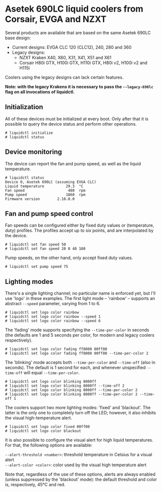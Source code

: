 # Asetek 690LC liquid coolers from Corsair, EVGA and NZXT

Several products are available that are based on the same Asetek 690LC base design:

 - Current designs: EVGA CLC 120 (CLC12), 240, 280 and 360
 - Legacy designs:
    * NZXT Kraken X40, X60, X31, X41, X51 and X61
    * Corsair H80i GTX, H100i GTX, H110i GTX, H80i v2, H100i v2 and H115i

Coolers using the legacy designs can lack certain features.

**Note: with the legacy Krakens it is necessary to pass the `--legacy-690lc` flag on all invocations of liquidctl.**

## Initialization

All of these devices must be initialized at every boot.  Only after that it is possible to query the device status and perform other operations.

```
# liquidctl initialize
# liquidctl status
```

## Device monitoring

The device can report the fan and pump speed, as well as the liquid temperature.

```
# liquidctl status
Device 0, Asetek 690LC (assuming EVGA CLC)
Liquid temperature          29.3  °C
Fan speed                    480  rpm
Pump speed                  1860  rpm
Firmware version        2.10.0.0
```

## Fan and pump speed control

Fan speeds can be configured either by fixed duty values or (temperature, duty) profiles.  The profiles accept up to six points, and are interpolated by the device.

```
# liquidctl set fan speed 50
# liquidctl set fan speed 20 0 40 100
```

Pump speeds, on the other hand, only accept fixed duty values.

```
# liquidctl set pump speed 75
```

## Lighting modes

There's a single lighting channel; no particular name is enforced yet, but I'll use 'logo' in these examples.  The first light mode – 'rainbow' – supports an abstract `--speed` parameter, varying from 1 to 6.

```
# liquidctl set logo color rainbow
# liquidctl set logo color rainbow --speed 1
# liquidctl set logo color rainbow --speed 6
```

The 'fading' mode supports specifying the `--time-per-color` in seconds (the defaults are 1 and 5 seconds per color, for modern and legacy coolers respectively).

```
# liquidctl set logo color fading ff8000 00ff80
# liquidctl set logo color fading ff8000 00ff80 --time-per-color 2
```

The 'blinking' mode accepts both `--time-per-color` and `--time-off` (also in seconds).  The default is 1 second for each, and whenever unspecified `--time-off` will equal `--time-per-color`.

```
# liquidctl set logo color blinking 8000ff
# liquidctl set logo color blinking 8000ff --time-off 2
# liquidctl set logo color blinking 8000ff --time-per-color 2
# liquidctl set logo color blinking 8000ff --time-per-color 2 --time-off 1
```

The coolers support two more lighting modes: 'fixed' and 'blackout'.  The latter is the only one to completely turn off the LED; however, it also inhibits the visual high-temperature alert.

```
# liquidctl set logo color fixed 00ff00
# liquidctl set logo color blackout
```

It is also possible to configure the visual alert for high liquid temperatures.  For that, the following options are available:

`--alert-threshold <number>`: threshold temperature in Celsius for a visual alert  
`--alert-color <color>`: color used by the visual high temperature alert

Note that, regardless of the use of these options, alerts are always enabled (unless suppressed by the 'blackout' mode): the default threshold and color is, respectively, 45°C and red.
